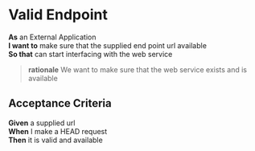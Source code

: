 <a name="EndPoint_ValidEndPoint"></a>

Valid Endpoint
==============

**As** an External Application  
**I want to** make sure that the supplied end point url available  
**So that** can start interfacing with the web service
	
> **rationale** We want to make sure that the web service exists and is available

Acceptance Criteria
-------------------

**Given** a supplied url  
**When** I make a HEAD request  
**Then** it is valid and available